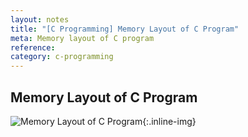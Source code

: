 ```yaml
---
layout: notes
title: "[C Programming] Memory Layout of C Program"
meta: Memory layout of C program
reference: 
category: c-programming
---
```


## Memory Layout of C Program

![Memory Layout of C Program]({{site.baseurl}}/img/c-programming/memory-layout-of-c-program.jpg){:.inline-img}
